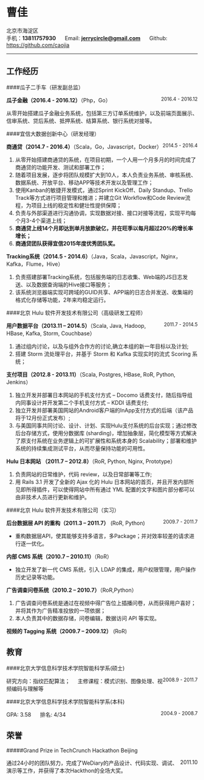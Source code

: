 曹佳
============

北京市海淀区	
手机：**13811757930** &nbsp;&nbsp;&nbsp;&nbsp; Email: **jerrycircle@gmail.com** &nbsp;&nbsp;&nbsp;&nbsp; Github: <https://github.com/caojia>
-------------------	----

工作经历
----
####瓜子二手车（研发副总监）<div style="float:right;font-size: 90%;">2016.4 - 2016.12</div>

**瓜子金融（2016.4 - 2016.12）**（Php，Go）

从零开始搭建瓜子金融业务系统，包括第三方订单系统维护，以及前端页面展示、信审系统、贷后系统、抵押系统、结算系统、银行系统对接等。

####宜信大数据创新中心（研发经理）<div style="float:right;font-size: 90%;">2014.5 - 2016.4</div>

**商通贷（2014.7 - 2016.4）**（Scala，Go，Javascript，Docker）

1. 从零开始搭建商通贷的系统，在项目初期，一个人用一个月多月的时间完成了商通贷的功能开发、测试和部署工作；
2. 随着项目发展，逐步将团队规模扩大到10人，本人负责业务系统、审核系统、数据系统、开放平台、移动APP等技术开发以及管理工作；
3. 使用Kanban的敏捷开发模式，通过Sprint KickOff、Daily Standup、Trello Track等方式进行项目管理和推进；并建立Git Workflow和Code Review流程，为项目上线的稳定性和健壮性提供保障；
4. 负责与外部渠道进行沟通协调，实现数据对接、接口对接等流程，实现平均每个月3-4个渠道上线；
5. **商通贷上线14个月即达到单月放款破亿，并在旺季以每月超过20%的增长率增长；**
6. **商通贷团队获得宜信2015年度优秀团队奖。**

**Tracking系统（2014.5 - 2014.6）**（Java，Scala，Javascript，Nginx，Kafka，Flume，Hive）

1. 负责搭建部署Tracking系统，包括服务端的日志收集、Web端的JS日志发送、以及数据查询端的Hive接口等服务；
2. 该系统浏览器端实现可跨域的GUID共享、APP端的日志合并发送、收集端的格式化存储等功能，2年来均稳定运行。

####北京 Hulu 软件开发技术有限公司（高级研发工程师）<div style="float:right;font-size: 90%;">2011.7 - 2014.5</div>

**用户数据平台（2013.11 – 2014.5）**（Scala, Java, Hadoop, HBase, Kafka, Storm, Couchbase） 

1. 通过组内讨论，以及与组外合作方的讨论,确立本组的新一年目标以及计划;2. 搭建 Storm 流处理平台，并基于 Storm 和 Kafka 实现实时的流式 Scoring 系统；
**支付项目（2012.8 - 2013.11）**（Scala, Postgres, HBase, RoR, Python, Jenkins）
1. 独立开发并部署日本网站的手机支付方式 – Docomo 话费支付，随后指导组内同事设计并开发第二个手机支付方式 – KDDI 话费支付;2. 独立开发并部署美国网站的Android客户端的InApp支付方式的后端（该产品将于12月份正式发布）;3. 与美国同事共同讨论、设计、计划、实现Hulu支付系统的后台实现；通过修改后台存储方式，使用分数据库 (sharding)，增加抽象层，简化模型等方式解决了原支付系统在业务逻辑上的可扩展性和系统本身的 Scalability；部署和维护系统的持续集成测试平台，从而尽量保持功能的可用性。
**Hulu 日本网站 （2011.7 – 2012.8）**（RoR, Python, Nginx, Prototype）
1. 负责网站的日常维护，代码 review，以及日常部署等工作;2. 用 Rails 3.1 开发了全新的 Ajax 化的 Hulu 日本网站的首页，并且开发内部所见即所得插件，可以使得网站中所有通过 YML 配置的文字和图片部分都可以由非技术人员进行更新和维护。

####北京 Hulu 软件开发技术有限公司（实习） <div style="float:right;font-size: 90%;">2009.7 - 2011.7</div> 

**后台数据层 API 的重构（2011.3 – 2011.7）** (RoR, Python)
- 重构数据层API，使其能够支持多语言，多Package；并对效率较差的请求进行逐一优化。

**内部 CMS 系统（2010.7 – 2010.11）**（RoR）
- 独立开发了新一代 CMS 系统，引入 LDAP 的集成，用户权限管理，用户操作历史记录等功能。

**广告调查问卷系统（2010.2 – 2010.7）**（RoR,Python）
1. 广告调查问卷系统是通过在视频中得广告位上插播问卷，从而获得用户喜好；并将其作为广告精准投放的一项依据；2. 本人负责其中的数据存储，问卷编辑，数据访问 API 等实现。

**视频的 Tagging 系统（2009.7 – 2009.12）** (RoR)

教育
----

####北京大学信息科学技术学院智能科学系(硕士) <div style="float:right;font-size: 90%;">2008.9 - 2011.7</div>
研究方向：指纹匹配算法；&nbsp;&nbsp;&nbsp;&nbsp; 主修课程：模式识别、图像处理、视频编码与理解等

####北京大学信息科学技术学院智能科学系(本科) <div style="float:right;font-size: 90%;">2004.9 - 2008.7</div>
GPA: 3.58	&nbsp;&nbsp;&nbsp;&nbsp; 排名: 4/34

荣誉
----
#####Grand Prize in TechCrunch Hackathon Beijing  <div style="float:right;">2011.10</div>
通过24小时的团队努力，完成了WeDiary的产品设计、代码实现、调试、演示等工作，并获得了本次Hackthon的全场大奖。
